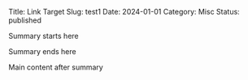Title: Link Target
Slug: test1
Date: 2024-01-01
Category: Misc
Status: published

Summary starts here

Summary ends here
<!-- PELICAN_END_SUMMARY -->

Main content after summary
